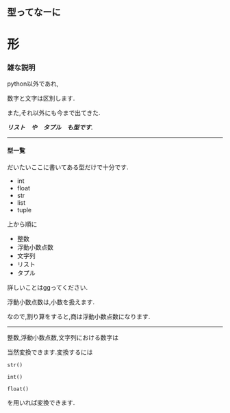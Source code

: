 ## 型ってなーに

# 形

### 雑な説明
python以外であれ,

数字と文字は区別します.

また,それ以外にも今まで出てきた.

___リスト　や　タプル　も型です.___

____
#### 型一覧
だいたいここに書いてある型だけで十分です.

 * int
 * float
 * str
 * list
 * tuple

上から順に
 * 整数
 * 浮動小数点数
 * 文字列
 * リスト
 * タプル

詳しいことはggってください.

浮動小数点数は,小数を扱えます.

なので,割り算をすると,商は浮動小数点数になります.
___
整数,浮動小数点数,文字列における数字は

当然変換できます.変換するには
```
str()

int()

float()
```
を用いれば変換できます.
